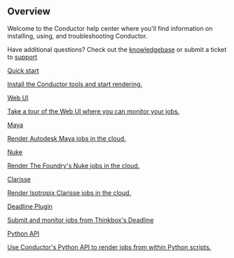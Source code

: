 
## Overview

Welcome to the Conductor help center where you'll find information on installing, using, and troubleshooting Conductor.

Have additional questions? Check out the [knowledgebase](knowledgebase/troubleshooting.md) or submit a ticket to [support](https://support.conductortech.com/hc/en-us/requests/new)

<div class="centered">
<section class="cards">


<a class="card" href="client_tools/install/">
<p class="card-header">Quick start</p> 
<section class="card-body">
Install the Conductor tools and start rendering.
</section>
</a>

<a class="card" href="web_dashboard/jobs_view">
<p class="card-header">Web UI</p> 
<section class="card-body">
Take a tour of the Web UI where you can monitor your jobs.
</section>
</a>


<a class="card" href="client_tools/plugins/maya">
<p class="card-header">Maya</p> 
<section class="card-body">
Render Autodesk Maya jobs in the cloud. 
</section>
</a>


<a class="card" href="client_tools/plugins/nuke">
<p class="card-header">Nuke</p> 
<section class="card-body">
Render The Foundry's Nuke jobs in the cloud. 
</section>
</a>


<a class="card" href="client_tools/plugins/clarisse">
<p class="card-header">Clarisse</p> 
<section class="card-body">
Render Isotropix Clarisse jobs in the cloud. 
</section>
</a>

<a class="card" href="client_tools/plugins/deadline">
<p class="card-header">Deadline Plugin</p> 
<section class="card-body">
Submit and monitor jobs from Thinkbox's Deadline
</section>
</a>

<a class="card" href="client_tools/commandline">
<p class="card-header">Python API</p> 
<section class="card-body">
Use Conductor's Python API to render jobs from within Python scripts. 
</section>
</a>


</section>
</div>

 
 
